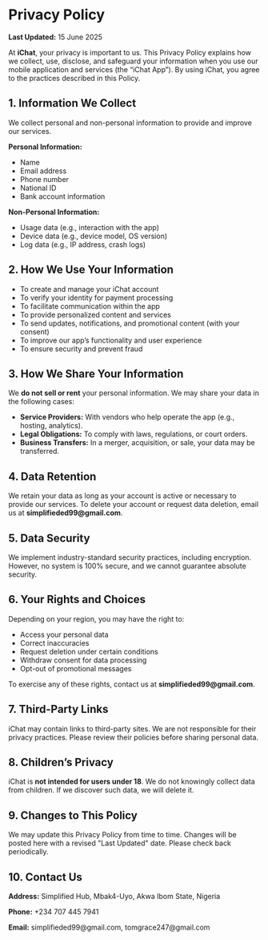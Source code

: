 <html lang="en">
<head>
  <meta charset="UTF-8">
  <meta name="viewport" content="width=device-width, initial-scale=1.0">
  
</head>
<body>
  <h1>Privacy Policy</h1>
  <p><strong>Last Updated:</strong> 15 June 2025</p>

  <p>At <strong>iChat</strong>, your privacy is important to us. This Privacy Policy explains how we collect, use, disclose, and safeguard your information when you use our mobile application and services (the “iChat App”). By using iChat, you agree to the practices described in this Policy.</p>

  <h2>1. Information We Collect</h2>
  <p>We collect personal and non-personal information to provide and improve our services.</p>
  <p><strong>Personal Information:</strong></p>
  <ul>
    <li>Name</li>
    <li>Email address</li>
    <li>Phone number</li>
    <li>National ID</li>
    <li>Bank account information</li>
  </ul>
  <p><strong>Non-Personal Information:</strong></p>
  <ul>
    <li>Usage data (e.g., interaction with the app)</li>
    <li>Device data (e.g., device model, OS version)</li>
    <li>Log data (e.g., IP address, crash logs)</li>
  </ul>

  <h2>2. How We Use Your Information</h2>
  <ul>
    <li>To create and manage your iChat account</li>
    <li>To verify your identity for payment processing</li>
    <li>To facilitate communication within the app</li>
    <li>To provide personalized content and services</li>
    <li>To send updates, notifications, and promotional content (with your consent)</li>
    <li>To improve our app’s functionality and user experience</li>
    <li>To ensure security and prevent fraud</li>
  </ul>

  <h2>3. How We Share Your Information</h2>
  <p>We <strong>do not sell or rent</strong> your personal information. We may share your data in the following cases:</p>
  <ul>
    <li><strong>Service Providers:</strong> With vendors who help operate the app (e.g., hosting, analytics).</li>
    <li><strong>Legal Obligations:</strong> To comply with laws, regulations, or court orders.</li>
    <li><strong>Business Transfers:</strong> In a merger, acquisition, or sale, your data may be transferred.</li>
  </ul>

  <h2>4. Data Retention</h2>
  <p>We retain your data as long as your account is active or necessary to provide our services. To delete your account or request data deletion, email us at <strong>simplifieded99@gmail.com</strong>.</p>

  <h2>5. Data Security</h2>
  <p>We implement industry-standard security practices, including encryption. However, no system is 100% secure, and we cannot guarantee absolute security.</p>

  <h2>6. Your Rights and Choices</h2>
  <p>Depending on your region, you may have the right to:</p>
  <ul>
    <li>Access your personal data</li>
    <li>Correct inaccuracies</li>
    <li>Request deletion under certain conditions</li>
    <li>Withdraw consent for data processing</li>
    <li>Opt-out of promotional messages</li>
  </ul>
  <p>To exercise any of these rights, contact us at <strong>simplifieded99@gmail.com</strong>.</p>

  <h2>7. Third-Party Links</h2>
  <p>iChat may contain links to third-party sites. We are not responsible for their privacy practices. Please review their policies before sharing personal data.</p>

  <h2>8. Children’s Privacy</h2>
  <p>iChat is <strong>not intended for users under 18</strong>. We do not knowingly collect data from children. If we discover such data, we will delete it.</p>

  <h2>9. Changes to This Policy</h2>
  <p>We may update this Privacy Policy from time to time. Changes will be posted here with a revised "Last Updated" date. Please check back periodically.</p>

  <h2>10. Contact Us</h2>
  <div class="contact">
    <p><strong>Address:</strong> Simplified Hub, Mbak4-Uyo, Akwa Ibom State, Nigeria</p>
    <p><strong>Phone:</strong> +234 707 445 7941</p>
    <p><strong>Email:</strong> simplifieded99@gmail.com, tomgrace247@gmail.com</p>
  </div>
</body>
</html>
